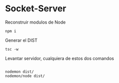 # Socket-Server

Reconstruir modulos de Node
```
npm i
```

Generar el DIST
```
tsc -w
```

Levantar servidor, cualquiera de estos dos comandos
```

nodemon dist/
nodemon/node dist/
```
